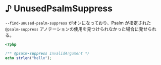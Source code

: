 # ♪ UnusedPsalmSuppress

`--find-unused-psalm-suppress` がオンになっており、Psalm が指定された`@psalm-suppress` アノテーションの使用を見つけられなかった場合に発せられる。

```php
<?php

/** @psalm-suppress InvalidArgument */
echo strlen("hello");
```
